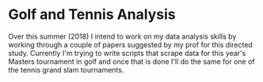# Golf and Tennis Analysis

Over this summer (2018) I intend to work on my data analysis skills by working through a couple of papers suggested by my prof for this directed study. Currently I'm trying to write scripts that scrape data for this year's Masters tournament in golf and once that is done I'll do the same for one of the tennis grand slam tournaments.
